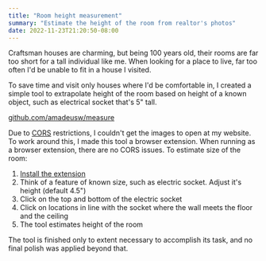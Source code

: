 ```yaml
---
title: "Room height measurement"
summary: "Estimate the height of the room from realtor's photos"
date: 2022-11-23T21:20:50-08:00
---
```


Craftsman houses are charming, but being 100 years old, their rooms are far too short for a tall individual like me. When looking for a place to live, far too often I'd be unable to fit in a house I visited.

To save time and visit only houses where I'd be comfortable in, I created a simple tool to extrapolate height of the room based on height of a known object, such as electrical socket that's 5" tall.

[github.com/amadeusw/measure](https://github.com/amadeusw/measure)

Due to [CORS](https://developer.mozilla.org/en-US/docs/Web/HTTP/CORS) restrictions, I couldn't get the images to open at my website. To work around this, I made this tool a browser extension. When running as a browser extension, there are no CORS issues. To estimate size of the room:
1. [Install the extension](https://github.com/AmadeusW/measure/releases/download/0%2C2/measure.0.2.crx)
1. Think of a feature of known size, such as electric socket. Adjust it's height (default 4.5")
1. Click on the top and bottom of the electric socket
1. Click on locations in line with the socket where the wall meets the floor and the ceiling
1. The tool estimates height of the room

The tool is finished only to extent necessary to accomplish its task, and no final polish was applied beyond that.
